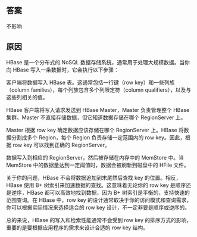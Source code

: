 ## 答案

不影响

## 原因

HBase 是一个分布式的 NoSQL 数据存储系统，通常用于处理大规模数据。当你向 HBase 写入一条数据时，它会执行以下步骤：

客户端将数据写入 HBase 表。这通常包括一行键（row key）和一些列族（column families），每个列族包含多个列限定符（column qualifiers），以及与这些列相关的值。

HBase 客户端将写入请求发送到 HBase Master，Master 负责管理整个 HBase 集群。Master 不直接存储数据，但它知道数据存储在哪个 RegionServer 上。

Master 根据 row key 确定数据应该存储在哪个 RegionServer 上。HBase 将数据分割成多个 Region，每个 Region 负责存储一定范围内的 row key。因此，根据 row key 可以找到正确的 RegionServer。

数据写入到相应的 RegionServer，然后被存储在内存中的 MemStore 中。当 MemStore 中的数据量达到一定阈值时，数据会被刷新到磁盘中的 HFile 文件。

关于你的问题，HBase 不会将数据追加到末尾然后查找 key 的位置。相反，HBase 使用 B+ 树索引来加速数据的查找。这意味着无论你的 row key 是顺序还是逆序，HBase 都可以高效地找到数据，因为 B+ 树索引是平衡的，支持快速的范围查询。在 HBase 中，row key 的设计通常取决于你的访问模式和查询需求，你可以根据实际情况来选择适合的 row key 设计，不一定非要是顺序或逆序的。

总的来说，HBase 的写入和检索性能通常不会受到 row key 的排序方式的影响，重要的是要根据应用程序的需求来设计合适的 row key 结构。